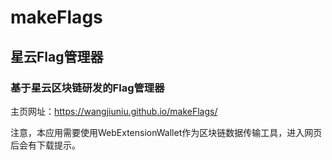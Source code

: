 # makeFlags
## 星云Flag管理器
### 基于星云区块链研发的Flag管理器
主页网址：https://wangjiuniu.github.io/makeFlags/

注意，本应用需要使用WebExtensionWallet作为区块链数据传输工具，进入网页后会有下载提示。
  
